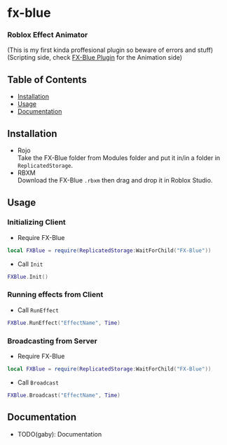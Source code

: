 # fx-blue
### Roblox Effect Animator
(This is my first kinda proffesional plugin so beware of errors and stuff)\
(Scripting side, check [FX-Blue Plugin](https://github.com/3gabyxD/fx-blue) for the Animation side)

## Table of Contents
- [Installation](#installation)
- [Usage](#usage)
- [Documentation](#Documentation)

## Installation
- Rojo\
Take the FX-Blue folder from Modules folder and put it in/in a folder in `ReplicatedStorage`.
- RBXM\
Download the FX-Blue `.rbxm` then drag and drop it in Roblox Studio.

## Usage
### Initializing Client
- Require FX-Blue
```lua
local FXBlue = require(ReplicatedStorage:WaitForChild("FX-Blue"))
```
- Call `Init`
```lua
FXBlue.Init()
```
### Running effects from Client
- Call `RunEffect`
```lua
FXBlue.RunEffect("EffectName", Time)
```
### Broadcasting from Server
- Require FX-Blue
```lua
local FXBlue = require(ReplicatedStorage:WaitForChild("FX-Blue"))
```
- Call `Broadcast`
```lua
FXBlue.Broadcast("EffectName", Time)
```

## Documentation
- TODO(gaby): Documentation
